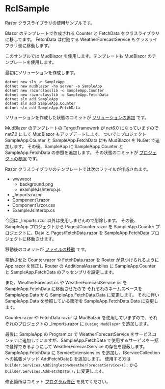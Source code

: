 # RclSample

Razor クラスライブラリの使用サンプルです。

Blazor のテンプレートで作成される Counter と FetchData をクラスライブラリに移してます。
FetchData は付随する WeatherForecastService もクラスライブラリ側に移動します。

このサンプルでは MudBlazor を使用します。テンプレートも MudBlazor のテンプレートを使用します。

最初にソリューションを作成します。
```
dotnet new sln -n SampleApp
dotnet new mudblazor -ho server -o SampleApp
dotnet new razorclasslib -o SampleApp.Counter
dotnet new razorclasslib -o SampleApp.FetchData
dotnet sln add SampleApp
dotnet sln add SampleApp.Counter
dotnet sln add SampleApp.FetchData
```

ソリューションを作成した状態のコミットが [ソリューションの追加](https://github.com/ochiai-naoki/RclSample/commit/2e353297353e328f6b96cb456013bc6533405f6b) です。

MudBlazor のテンプレートの TargetFramework が net6.0 になっていますので net7.0 にして MudBlazor もアップデートします。
ついでにプロジェクト SampleApp.Counter と SampleApp.FetchData にも MudBlazor を NuGet で追加します。
その後、SampleApp に SampleAppp.Counter と SampleApp.FetchData の参照を追加します。
その状態のコミットが [プロジェクトの参照](https://github.com/ochiai-naoki/RclSample/commit/2ae7203f0255e4fa0f0c967ed45442a98183711d) です。

Razor クラスライブラリのテンプレートでは次のファイルが作成されます。
- wwwroot
    - background.png
    - exampleJsInterop.js
- _Imports.razor
- Compenent1.razor
- Component1.rzor.css
- ExampleJsInterop.cs

今回は _Imports.rzor 以外は使用しませんので削除します。
その後、SampleApp プロジェクトから Pages/Counter.razor を SampleApp.Counter プロジェクトに、Data と Pages/FetchData.razor を SampleApp.FetchData プロジェクトに移動させます。

移動後のコミットが [ファイルの移動](https://github.com/ochiai-naoki/RclSample/commit/e2322354f5050a18ecfb2a8613b89b4b4f5b3af1) です。

移動させた Counter.razor や FetchData.razor を Router が見つけられるように App.razor を修正し Router の AdditionalAssemblies に SampleApp.Counter と SampleApp.FetchData のアッセンブリを設定します。

また、WeatherForecast.cs や WeatherForecastService.cs を SampleApp.FetchData に移動させたので それぞれのネームスペースを SampleApp.Data から SampleApp.FetchData.Data に変更します。
それに伴い SampleApp.Data を参照している箇所を SampleApp.FetchData.Data に変更します。

Counter.razor や FetchData.razor は MudBalzor を使用していますので、それぞれのプロジェクトの _Imports.razor に ```@using MudBlazor``` を追加します。

最後に SampleApp の Program.cs で WeatherForecastService をサービスコンテナに追加していますが、SampleApp.FetchData で使用するサービスを一括で登録できるようにして WeatherForecastService の存在を隠蔽します。
SampleApp.FetchData に ServiceExtensions.cs を追加し、IServiceCollection への拡張メソッド AddFetchData() を追加します。
使用する方は ```builder.Services.AddSingleton<WeatherForecastService>();``` から ```builder.Services.AddFetchData();``` に変更します。

修正箇所はコミット [プログラム修正](https://github.com/ochiai-naoki/RclSample/commit/9cdba1a4a2130148c3daa91b6b303563a1a4f178) を見てください。
